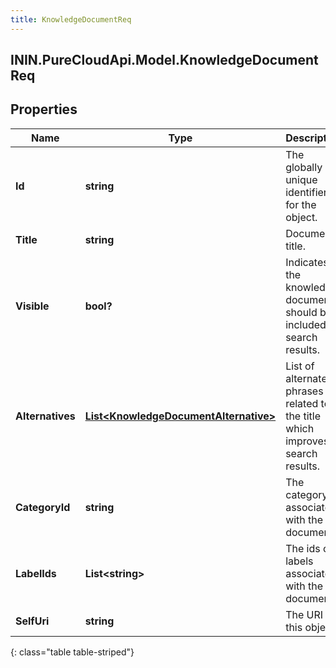 ```yaml
---
title: KnowledgeDocumentReq
---
```

## ININ.PureCloudApi.Model.KnowledgeDocumentReq

## Properties

|Name | Type | Description | Notes|
|------------ | ------------- | ------------- | -------------|
| **Id** | **string** | The globally unique identifier for the object. | [optional] |
| **Title** | **string** | Document title. | |
| **Visible** | **bool?** | Indicates if the knowledge document should be included in search results. | [optional] |
| **Alternatives** | [**List&lt;KnowledgeDocumentAlternative&gt;**](KnowledgeDocumentAlternative.html) | List of alternate phrases related to the title which improves search results. | [optional] |
| **CategoryId** | **string** | The category associated with the document. | [optional] |
| **LabelIds** | **List&lt;string&gt;** | The ids of labels associated with the document. | [optional] |
| **SelfUri** | **string** | The URI for this object | [optional] |
{: class="table table-striped"}


